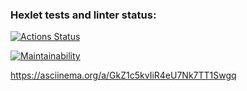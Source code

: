 ### Hexlet tests and linter status:
[![Actions Status](https://github.com/AntonLysachev/python-project-49/workflows/hexlet-check/badge.svg)](https://github.com/AntonLysachev/python-project-49/actions)

[![Maintainability](https://api.codeclimate.com/v1/badges/75f94e09cbcde3ded791/maintainability)](https://codeclimate.com/github/AntonLysachev/python-project-49/maintainability)

https://asciinema.org/a/GkZ1c5kvIiR4eU7Nk7TT1Swgq